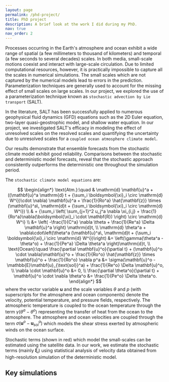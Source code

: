 ```yaml
---
layout: page
permalink: /phd-project/
title: PhD project
description: A brief look at the work I did during my PhD.
nav: true
nav_order: 2
---
```


Processes occurring in the Earth's atmosphere and ocean exhibit a wide range of spatial (a few millimeters to thousand of kilometers) and temporal (a few seconds to several decades) scales. In both media, small-scale motions coexist and interact with large-scale circulation.  Due to limited computational resources, however, it is practically impossible to capture all the scales in numerical simulations. The small scales which are not captured by the numerical models lead to errors in the prediction. Parameterization techniques are generally used to account for the missing effect of small scales on large scales. In our project, we explored the use of a parameterization technique known as `stochastic advection by Lie transport` (SALT).

In the literature, SALT has been successfully applied to numerous geophysical fluid dynamics (GFD) equations such as the 2D Euler equation, two-layer quasi-geostrophic model, and shallow water equation. In our project, we investigated SALT's efficacy in modeling the effect of unresolved scales on the resolved scales and quantifying the uncertainty due to unresolved scales for a `coupled ocean atmosphere climate model`. 

Our results demonstrate that ensemble forecasts from the stochastic climate model exhibit good reliability. Comparisons between the stochastic and deterministic model forecasts, reveal that the stochastic approach consistently outperforms the deterministic one throughout the simulation period.

The `stochastic climate model equations` are:

$$
\begin{align*}
    \text{Atm.}:\quad & \mathrm{d} \mathbf{u}^a + ((\mathbf{u}^a \mathrm{d} t + {\sum_i \boldsymbol{\xi}_i \circ \mathrm{d} W^i})\cdot \nabla) \mathbf{u}^a + \frac{1}{Ro^a} \hat{\mathbf{z}} \times (\mathbf{u}^a\, \mathrm{d}t + {\sum_i \boldsymbol{\xi}_i \circ \mathrm{d} W^i}) \\
    & + {\sum_i \left( \sum_{j=1}^2 u_j^a \nabla \xi_{i,j} + \frac{1}{Ro^a}\nabla(\boldsymbol{\xi}_i \cdot \mathbf{R}) \right) \circ \mathrm{d} W^i} \\
    &= \left( -\frac{1}{C^a} \nabla \theta + \frac{1}{Re^a} \Delta \mathbf{u}^a \right) \mathrm{d}t, \\
    \mathrm{d} \theta^a + \nabla\cdot\left(\theta^a (\mathbf{u}^a\, \mathrm{d}t + {\sum_i \boldsymbol{\xi}_i \circ \mathrm{d} W^i})\right) &= \left(\gamma(\theta^a - \theta^o) + \frac{1}{Pe^a} \Delta \theta^a \right)\mathrm{d}t, \\
    \text{Ocean}:\quad \frac{\partial \mathbf{u}^o}{\partial t} + (\mathbf{u}^o \cdot \nabla)\mathbf{u}^o + \frac{1}{Ro^o} \hat{\mathbf{z}} \times \mathbf{u}^o + \frac{1}{Ro^o} \nabla p^a &= \sigma(\mathbf{u}^o - \mathbb{E}\mathbf{u}_{\text{sol}}^a) + \frac{1}{Re^o} \Delta \mathbf{u}^o, \\
    \nabla \cdot \mathbf{u}^o &= 0, \\
    \frac{\partial \theta^o}{\partial t} + \mathbf{u}^o \cdot \nabla \theta^o &= \frac{1}{Pe^o} \Delta \theta^o.
\end{align*}
$$
where the vector variable $\mathbf{u}$ and the scale variables $\theta$ and $p$ (with superscripts for the atmosphere and ocean components) denote the velocity, potential temperature, and pressure fields, respectively. The atmospheric temperature is coupled to the ocean temperature through the term $\gamma (\theta^a - \theta^o)$ representing the transfer of heat from the ocean to the atmosphere. The atmosphere and ocean velocities are coupled through the term $\sigma (\mathbf{u}^o - \mathbf{u}^a_{sol})$ which models the shear stress exerted by atmospheric winds on the ocean surface. 

Stochastic terms (shown in red) which model the small-scales can be estimated using the satellite data. In our work, we estimate the stochastic terms (mainly $\boldsymbol{\xi}_i$) using statistical analysis of velocity data obtained from high-resolution simulation of the deterministic model. 

## Key simulations





